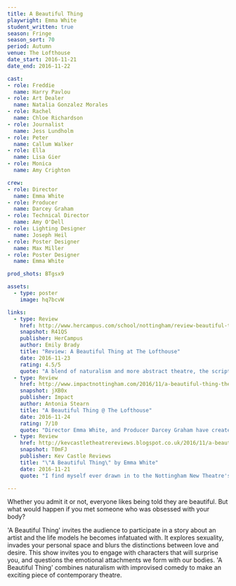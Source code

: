 ```yaml
---
title: A Beautiful Thing
playwright: Emma White
student_written: true
season: Fringe
season_sort: 70
period: Autumn
venue: The Lofthouse
date_start: 2016-11-21
date_end: 2016-11-22

cast:
- role: Freddie
  name: Harry Pavlou
- role: Art Dealer
  name: Natalia Gonzalez Morales
- role: Rachel
  name: Chloe Richardson
- role: Journalist
  name: Jess Lundholm
- role: Peter
  name: Callum Walker
- role: Ella
  name: Lisa Gier
- role: Monica
  name: Amy Crighton

crew:
- role: Director
  name: Emma White
- role: Producer
  name: Darcey Graham
- role: Technical Director
  name: Amy O'Dell
- role: Lighting Designer
  name: Joseph Heil
- role: Poster Designer
  name: Max Miller
- role: Poster Designer
  name: Emma White

prod_shots: BTgsx9

assets:
  - type: poster
    image: hq7bcvW

links:
  - type: Review
    href: http://www.hercampus.com/school/nottingham/review-beautiful-thing-lofthouse
    snapshot: R41QS
    publisher: HerCampus
    author: Emily Brady
    title: "Review: A Beautiful Thing at The Lofthouse"
    date: 2016-11-23
    rating: 4.5/5
    quote: "A blend of naturalism and more abstract theatre, the script’s greatest strength is its ability to convey a moment with such rich variety."
  - type: Review
    href: http://www.impactnottingham.com/2016/11/a-beautiful-thing-the-lofthouse/
    snapshot: jXB0x
    publisher: Impact
    author: Antonia Stearn
    title: "A Beautiful Thing @ The Lofthouse"
    date: 2016-11-24
    rating: 7/10
    quote: "Director Emma White, and Producer Darcey Graham have created an original and unique way of combining these complex themes with comedy, by involving the audience to create a masterly fresh exploration of defining beauty."
  - type: Review
    href: http://kevcastletheatrereviews.blogspot.co.uk/2016/11/a-beautiful-thing-by-emma-white.html
    snapshot: T0mFJ
    publisher: Kev Castle Reviews
    title: "\"A Beautiful Thing\" by Emma White"
    date: 2016-11-21
    quote: "I find myself ever drawn in to the Nottingham New Theatre's incredibly talented people, just like Freddie draws in his models, but unlike Freddie I have no intention of my interest waning."

---
```

Whether you admit it or not, everyone likes being told they are beautiful. But what would happen if you met someone who was obsessed with your body?

'A Beautiful Thing' invites the audience to participate in a story about an artist and the life models he becomes infatuated with. It explores sexuality, invades your personal space and blurs the distinctions between love and desire. This show invites you to engage with characters that will surprise you, and questions the emotional attachments we form with our bodies. 'A Beautiful Thing' combines naturalism with improvised comedy to make an exciting piece of contemporary theatre.
